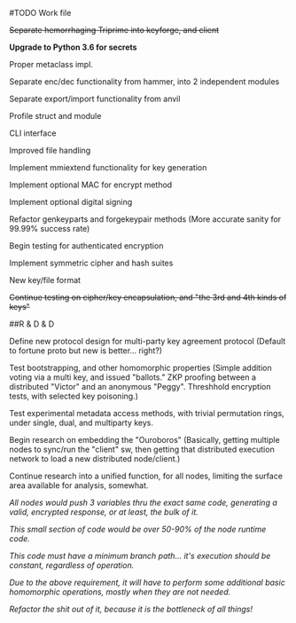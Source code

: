
#TODO Work file

~~Separate hemorrhaging Triprime into keyforge, and client~~

**Upgrade to Python 3.6 for secrets**

Proper metaclass impl.

Separate enc/dec functionality from hammer, into 2 independent modules

Separate export/import functionality from anvil

Profile struct and module

CLI interface

Improved file handling

Implement mmiextend functionality for key generation

Implement optional MAC for encrypt method

Implement optional digital signing

Refactor genkeyparts and forgekeypair methods (More accurate sanity for 99.99% success rate)

Begin testing for authenticated encryption

Implement symmetric cipher and hash suites

New key/file format

~~Continue testing on cipher/key encapsulation, and "the 3rd and 4th kinds of keys"~~

##R & D & D

Define new protocol design for multi-party key agreement protocol (Default to fortune proto but new is better... right?)

Test bootstrapping, and other homomorphic properties (Simple addition voting via a multi key, and issued "ballots." ZKP proofing between a distributed "Victor" and an anonymous "Peggy". Threshhold encryption tests, with selected key poisoning.)

Test experimental metadata access methods, with trivial permutation rings, under single, dual, and multiparty keys.

Begin research on embedding the "Ouroboros" (Basically, getting multiple nodes to sync/run the "client" sw, then getting that distributed execution network to load a new distributed node/client.)

Continue research into a unified function, for all nodes, limiting the surface area available for analysis, somewhat. 

*All nodes would push 3 variables thru the exact same code, generating a valid, encrypted response, or at least, the bulk of it.*

*This small section of code would be over 50-90% of the node runtime code.*

*This code must have a minimum branch path... it's execution should be constant, regardless of operation.*

*Due to the above requirement, it will have to perform some additional basic homomorphic operations, mostly when they are not needed.*

*Refactor the shit out of it, because it is the bottleneck of all things!*
